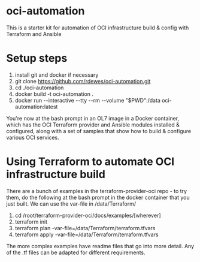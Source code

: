 # oci-automation
This is a starter kit for automation of OCI infrastructure build & config with Terraform and Ansible

# Setup steps
1. install git and docker if necessary
2. git clone https://github.com/rdewes/oci-automation.git
3. cd ./oci-automation
4. docker build -t oci-automation .
5. docker run --interactive --tty --rm --volume "$PWD":/data oci-automation:latest 

You're now at the bash prompt in an OL7 image in a Docker container, which has the OCI Terraform provider and Ansible modules installed & configured, along with a set of samples that show how to build & configure various OCI services.

# Using Terraform to automate OCI infrastructure build
There are a bunch of examples in the terraform-provider-oci repo - to try them, do the following at the bash prompt in the docker container that you just built. We can use the var-file in /data/Terraform/

1. cd /root/terraform-provider-oci/docs/examples/[wherever]
2. terraform init
3. terraform plan -var-file=/data/Terraform/terraform.tfvars
4. terraform apply -var-file=/data/Terraform/terraform.tfvars
  
The more complex examples have readme files that go into more detail. Any of the .tf files can be adapted for different requirements.
